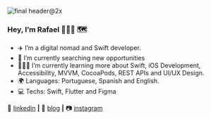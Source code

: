 ![final header@2x](https://user-images.githubusercontent.com/26628994/101356169-70851b80-3876-11eb-8cbe-c5b794453bbb.png)

### Hey, I’m Rafael 👨🏾‍💻 🗺

* ✈️ I’m a digital nomad and Swift developer.
* 🔭 I’m currently searching new opportunities
* 👨🏾‍💻 I’m currently learning more about Swift, iOS Development, Accessibility, MVVM, CocoaPods, REST APIs and UI/UX Design.
* 🌍 Languages: Portuguese, Spanish and English.
* 💻 Techs: Swift, Flutter and Figma 

👔 [linkedin][linkedin] **|** 
🏡 [blog][blog] **|** 
📷 [instagram][instagram] 


[blog]: https://medium.com/@rolvr
[instagram]: https://instagram.com/rolvr
[linkedin]: https://www.linkedin.com/in/rolvr


<!--
**oneorafael/oneorafael** is a ✨ _special_ ✨ repository because its `README.md` (this file) appears on your GitHub profile.

Here are some ideas to get you started:

- 🔭 I’m currently working on ...
- 🌱 I’m currently learning ...
- 👯 I’m looking to collaborate on ...
- 🤔 I’m looking for help with ...
- 💬 Ask me about ...
- 📫 How to reach me: ...
- 😄 Pronouns: ...
- ⚡ Fun fact: ...
-->
